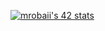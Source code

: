 <a href="https://github.com/oakoudad/badge42"><img src="https://badge.mediaplus.ma/greenbinary/mrobaii" alt="mrobaii's 42 stats" /></a>
